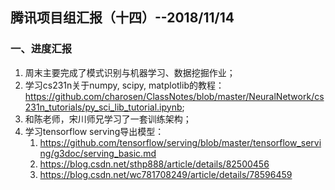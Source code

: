 ## 腾讯项目组汇报（十四）--2018/11/14

### 一、进度汇报

1. 周末主要完成了模式识别与机器学习、数据挖掘作业；
2. 学习cs231n关于numpy, scipy, matplotlib的教程：<https://github.com/charosen/ClassNotes/blob/master/NeuralNetwork/cs231n_tutorials/py_sci_lib_tutorial.ipynb>;
3. 和陈老师，宋川师兄学习了一套训练架构；
4. 学习tensorflow serving导出模型：
    1. <https://github.com/tensorflow/serving/blob/master/tensorflow_serving/g3doc/serving_basic.md>
    2. <https://blog.csdn.net/sthp888/article/details/82500456>
    3. <https://blog.csdn.net/wc781708249/article/details/78596459>